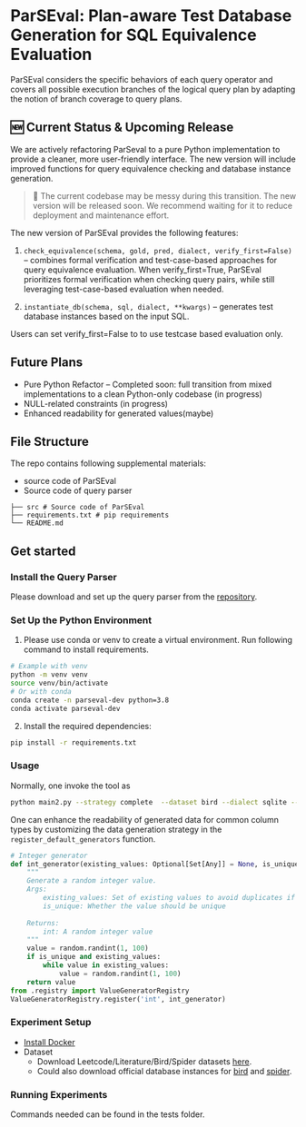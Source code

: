 # ParSEval: Plan-aware Test Database Generation for SQL Equivalence Evaluation

ParSEval considers the specific behaviors of each query operator and covers all possible execution branches of the logical query plan by adapting the notion of branch coverage to query plans.


## 🆕 Current Status & Upcoming Release

We are actively refactoring ParSeval to a pure Python implementation to provide a cleaner, more user-friendly interface. The new version will include improved functions for query equivalence checking and database instance generation.

> 📌 The current codebase may be messy during this transition. The new version will be released soon. We recommend waiting for it to reduce deployment and maintenance effort.


The new version of ParSEval provides the following features:
1.	`check_equivalence(schema, gold, pred, dialect, verify_first=False)` – combines formal verification and test-case-based approaches for query equivalence evaluation. When verify_first=True, ParSEval prioritizes formal verification when checking query pairs, while still leveraging test-case-based evaluation when needed.

2.	`instantiate_db(schema, sql, dialect, **kwargs)` – generates test database instances based on the input SQL.

Users can set verify_first=False to to use testcase based evaluation only.


## Future Plans
- Pure Python Refactor – Completed soon: full transition from mixed implementations to a clean Python-only codebase (in progress)
- NULL-related constraints (in progress)
- Enhanced readability for generated values(maybe)


## File Structure

The repo contains following supplemental materials:
- source code of ParSEval
- Source code of query parser
```
├── src # Source code of ParSEval
├── requirements.txt # pip requirements
└── README.md
```

## Get started 
### Install the Query Parser
Please download and set up the query parser from the [repository](https://github.com/sfu-db/qParser).
### Set Up the Python Environment
1. Please use conda or venv to create a virtual environment. Run following command to install requirements.

```bash
# Example with venv
python -m venv venv
source venv/bin/activate
# Or with conda
conda create -n parseval-dev python=3.8
conda activate parseval-dev
```
2. Install the required dependencies:
```bash
pip install -r requirements.txt
```

### Usage

Normally, one invoke the tool as 
```bash
python main2.py --strategy complete  --dataset bird --dialect sqlite --start 0 --end 100
```

One can enhance the readability of generated data for common column types by customizing the data generation strategy in the `register_default_generators` function.

```python
# Integer generator
def int_generator(existing_values: Optional[Set[Any]] = None, is_unique: bool = False) -> int:
    """
    Generate a random integer value.        
    Args:
        existing_values: Set of existing values to avoid duplicates if is_unique is True
        is_unique: Whether the value should be unique
        
    Returns:
        int: A random integer value
    """
    value = random.randint(1, 100)
    if is_unique and existing_values:
        while value in existing_values:
            value = random.randint(1, 100)
    return value
from .registry import ValueGeneratorRegistry
ValueGeneratorRegistry.register('int', int_generator)
```

### Experiment Setup
- [Install Docker](https://docs.docker.com/engine/install/)
- Dataset
    - Download Leetcode/Literature/Bird/Spider datasets [here](https://drive.google.com/drive/folders/12y5tR2JeSf2cVpp_woHn6CiQ9YiY7J25?usp=drive_link).
    - Could also download official database instances for [bird](https://bird-bench.github.io/) and [spider](https://yale-lily.github.io/spider).

### Running Experiments
Commands needed can be found in the tests folder.






